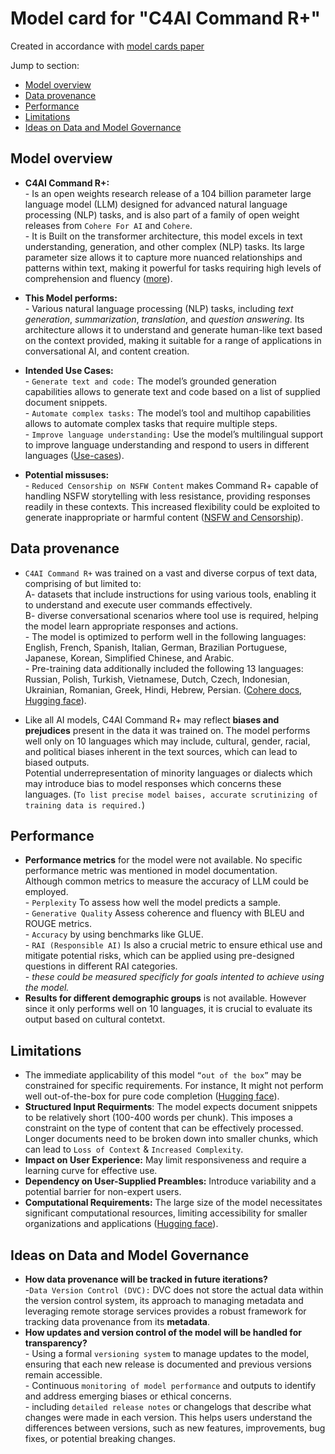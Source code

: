# Model card for "C4AI Command R+"

Created in accordance with [model cards paper](https://arxiv.org/pdf/1810.03993)

Jump to section:

- [Model overview](#model-overview)
- [Data provenance](#data-provenance)
- [Performance](#performance)
- [Limitations](#limitations)
- [Ideas on Data and Model Governance](#ideas-on-data-and-model-governance)

## Model overview
- **C4AI Command R+:**<br>- Is an open weights research release of a 104 billion parameter large language model (LLM) designed for advanced natural language processing (NLP) tasks, and is also part of a family of open weight releases from `Cohere For AI` and `Cohere`.<br>- It is Built on the transformer architecture, this model excels in text understanding, generation, and other complex (NLP) tasks. Its large parameter size allows it to capture more nuanced relationships and patterns within text, making it powerful for tasks requiring high levels of comprehension and fluency ([more](https://huggingface.co/CohereForAI/c4ai-command-r-plus-4bit)).

- **This Model performs:**<br>- Various natural language processing (NLP) tasks, including *text generation*, *summarization*, *translation*, and *question answering*. Its architecture allows it to understand and generate human-like text based on the context provided, making it suitable for a range of applications in conversational AI, and content creation.

- **Intended Use Cases:**<br>- `Generate text and code:` The model’s grounded generation capabilities allows to generate text and code based on a list of supplied document snippets.<br>- `Automate complex tasks:` The model’s tool and multihop capabilities allows to automate complex tasks that require multiple steps.<br>- `Improve language understanding:` Use the model’s multilingual support to improve language understanding and respond to users in different languages ([Use-cases](https://dataloop.ai/library/model/cohereforai_c4ai-command-r-plus-4bit/)).

- **Potential missuses:**<br>- `Reduced Censorship on NSFW Content` makes Command R+ capable of handling NSFW storytelling with less resistance, providing responses readily in these contexts. This increased flexibility could be exploited to generate inappropriate or harmful content ([NSFW and Censorship](https://llm.extractum.io/static/blog/?id=command-r-plus-discussions)).

## Data provenance
- `C4AI Command R+` was trained on a vast and diverse corpus of text data, comprising of but limited to:<br>A- datasets that include instructions for using various tools, enabling it to understand and execute user commands effectively.<br> B- diverse conversational scenarios where tool use is required, helping the model learn appropriate responses and actions.<br>- The model is optimized to perform well in the following languages: English, French, Spanish, Italian, German, Brazilian Portuguese, Japanese, Korean, Simplified Chinese, and Arabic.<br>- Pre-training data additionally included the following 13 languages: Russian, Polish, Turkish, Vietnamese, Dutch, Czech, Indonesian, Ukrainian, Romanian, Greek, Hindi, Hebrew, Persian. ([Cohere docs](https://docs.cohere.com/docs/command-r-plus), [Hugging face](https://huggingface.co/CohereForAI/c4ai-command-r-plus-4bit)).

- Like all AI models, C4AI Command R+ may reflect **biases and prejudices** present in the data it was trained on. The model performs well only on 10 languages which may include, cultural, gender, racial, and political biases inherent in the text sources, which can lead to biased outputs.<br>Potential underrepresentation of minority languages or dialects which may introduce bias to model responses which concerns these languages. (`To list precise model baises, accurate scrutinizing of training data is required.`)

## Performance
- **Performance metrics** for the model were not available. No specific performance metric was mentioned in model documentation.<br>Although common metrics to measure the accuracy of LLM could be employed.<br>- `Perplexity` To assess how well the model predicts a sample.<br>- `Generative Quality` Assess coherence and fluency with BLEU and ROUGE metrics.<br>- `Accuracy` by using benchmarks like GLUE.<br>- `RAI (Responsible AI)` Is also a crucial metric to ensure ethical use and mitigate potential risks, which can be applied using pre-designed questions in different RAI categories.<br>- *these could be measured specificly for goals intented to achieve using the model.*
- **Results for different demographic groups** is not available. However since it only performs well on 10 languages, it is crucial to evaluate its output based on cultural contetxt.

## Limitations
- The immediate applicability of this model `“out of the box”` may be constrained for specific requirements. For instance, It might not perform well out-of-the-box for pure code completion ([Hugging face](https://huggingface.co/CohereForAI/c4ai-command-r-plus-4bit)).
- **Structured Input Requirments**: The model expects document snippets to be relatively short (100-400 words per chunk). This imposes a constraint on the type of content that can be effectively processed. Longer documents need to be broken down into smaller chunks, which can lead to `Loss of Context` & `Increased Complexity`.
- **Impact on User Experience:** May limit responsiveness and require a learning curve for effective use.
- **Dependency on User-Supplied Preambles:** Introduce variability and a potential barrier for non-expert users.
- **Computational Requirements:** The large size of the model necessitates significant computational resources, limiting accessibility for smaller organizations and applications ([Hugging face](https://huggingface.co/CohereForAI/c4ai-command-r-plus-4bit)).

## Ideas on Data and Model Governance
- **How data provenance will be tracked in future iterations?**<br>-`Data Version Control (DVC):` DVC does not store the actual data within the version control system, its approach to managing metadata and leveraging remote storage services provides a robust framework for tracking data provenance from its **metadata**.
- **How updates and version control of the model will be handled for transparency?**<br>- Using a formal `versioning system` to manage updates to the model, ensuring that each new release is documented and previous versions remain accessible.<br>- Continuous `monitoring of model performance` and outputs to identify and address emerging biases or ethical concerns.<br>- including `detailed release notes` or changelogs that describe what changes were made in each version. This helps users understand the differences between versions, such as new features, improvements, bug fixes, or potential breaking changes.
